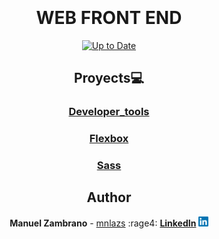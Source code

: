 <div align="center">
<br> <!-- Línea vacía --><br> <!-- Línea vacía --><br> <!-- Línea vacía --><br>

# WEB FRONT END
[![Up to Date](https://github.com/ikatyang/emoji-cheat-sheet/workflows/Up%20to%20Date/badge.svg)](https://github.com/ikatyang/emoji-cheat-sheet/actions?query=workflow%3A%22Up+to+Date%22)

## Proyects:computer:

  ### [Developer_tools](./developer_tools)
  ### [Flexbox](./flexbox)
  ### [Sass](./sass_scss)



## Author
 **Manuel Zambrano** - [mnlazs](https://github.com/mnlazs) :rage4:
 <b>[LinkedIn](https://www.linkedin.com/in/manuelalejandrozambrano/) <img src="images/640px-LinkedIn_logo_initials.png" alt="Texto alternativo" width="16" height="16"></b>



